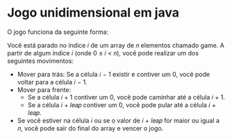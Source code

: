 # Jogo unidimensional em java
O jogo funciona da seguinte forma:

Você está parado no índice 𝑖 de um array de 𝑛 elementos chamado game. A partir de algum índice 𝑖 (onde 0 ≤ 𝑖 < 𝑛), você pode realizar um dos seguintes movimentos:
- Mover para trás: Se a célula 𝑖 − 1 existir e contiver um 0, você pode voltar para a célula 𝑖 − 1.
- Mover para frente:
  * Se a célula 𝑖 + 1 contiver um 0, você pode caminhar até a célula 𝑖 + 1.
  * Se a célula 𝑖 + 𝑙𝑒𝑎𝑝 contiver um 0, você pode pular até a célula 𝑖 + 𝑙𝑒𝑎𝑝.
- Se você estiver na célula 𝑖 ou se o valor de 𝑖 + 𝑙𝑒𝑎𝑝 for maior ou igual a 𝑛, você pode sair do final do array e vencer o jogo.
